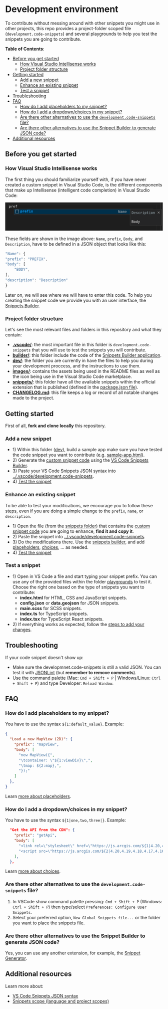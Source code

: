 # Development environment

To contribute without messing around with other snippets you might use in other projects, this repo provides a project-folder scoped file (`development.code-snippets`) and several playgrounds to help you test the snippets you are going to contribute.

<!-- START doctoc generated TOC please keep comment here to allow auto update -->
<!-- DON'T EDIT THIS SECTION, INSTEAD RE-RUN doctoc TO UPDATE -->
**Table of Contents**: 

- [Before you get started](#before-you-get-started)
  - [How Visual Studio Intellisense works](#how-visual-studio-intellisense-works)
  - [Project folder structure](#project-folder-structure)
- [Getting started](#getting-started)
  - [Add a new snippet](#add-a-new-snippet)
  - [Enhance an existing snippet](#enhance-an-existing-snippet)
  - [Test a snippet](#test-a-snippet)
- [Troubleshooting](#troubleshooting)
- [FAQ](#faq)
  - [How do I add placeholders to my snippet?](#how-do-i-add-placeholders-to-my-snippet)
  - [How do I add a dropdown/choices in my snippet?](#how-do-i-add-a-dropdownchoices-in-my-snippet)
  - [Are there other alternatives to use the `development.code-snippets` file?](#are-there-other-alternatives-to-use-the-developmentcode-snippets-file)
  - [Are there other alternatives to use the Snippet Builder to generate JSON code?](#are-there-other-alternatives-to-use-the-snippet-builder-to-generate-json-code)
- [Additional resources](#additional-resources)

<!-- END doctoc generated TOC please keep comment here to allow auto update -->


## Before you get started

### How Visual Studio Intellisense works

The first thing you should familiarize yourself with, if you have never created a custom snippet in Visual Studio Code, is the different components that make up Intellisense (intelligent code completion) in Visual Studio Code:

![](../builder/assets/use-sample.png)

These fields are shown in the image above: `Name`, `prefix`, `Body`, and `Description`, have to be defined in a JSON object that looks like this:

```js
"Name": {
"prefix": "PREFIX",
"body": [
	"BODY",
],
"description": "Description"
}
```

Later on, we will see where we will have to enter this code. To help you creating the snippet code we provide you with an user interface, the [Snippets Builder](https://esri.github.io/arcgis-js-vscode-snippets/builder/).

### Project folder structure

Let's see the most relevant files and folders in this repository and what they contain:

* **[.vscode/](../.vscode/)**: the most important file in this folder is `development.code-snippets` that you will use to test the snippets you will contribute.
* **[builder/](../builder/)**: this folder include the code of the [Snippets Builder  application](https://esri.github.io/arcgis-js-vscode-snippets/builder/).
* **[dev/](.)**: the folder you are currently in have the files to help you during your development proccess, and the instructions to use them.
* **[images/](.)**: contains the assets being used in the README files as well as the icon being use in the Visual Studio Code marketplace.
* **[snippets/](../snippets/)**: this folder have all the available snippets within the official extension that is published (defined in the [package.json file](../package.json)).
* **[CHANGELOG.md](../CHANGELOG.md)**: this file keeps a log or record of all notable changes made to the project.

## Getting started

First of all, **fork and clone locally** this repository.

### Add a new snippet

* 1\) Within this folder ([dev](./dev)), build a sample app make sure you have tested the code snippet you want to contribute (e.g. [sample-app.html](./sample-app.html)).
* 2\) Generate the [custom snippet code](#what-is-a-custom-snippet-code) using the [VS Code Snippets Builder](https://esri.github.io/arcgis-js-vscode-snippets/builder/).
* 3\) Paste your VS Code Snippets JSON syntax into [../.vscode/development.code-snippets](../.vscode/development.code-snippets).
* 4\) [Test the snippet](#test-a-snippet)


### Enhance an existing snippet

To be able to test your modifications, we encourage you to follow these steps, even if you are doing a simple change to the `prefix`, `name`, or `description`. 

* 1\) Open the file (from the [snippets folder](../snippets/)) that contains the [custom snippet code](#what-is-a-custom-snippet-code) you are going to enhance, **find it and copy it**.
* 2\) Paste the snippet into [../.vscode/development.code-snippets](../.vscode/development.code-snippets).
* 3\) Do the modifications there. Use the [snippets builder](https://esri.github.io/arcgis-js-vscode-snippets/builder/), and add [placeholders](#are-there-other-alternatives-to-use-the-developmentcode-snippets-file), [choices](#how-do-i-add-a-dropdownchoices-in-my-snippet), ... as needed.
* 4\) [Test the snippet](#test-a-snippet)

### Test a snippet

* 1\) Open in VS Code a file and start typing your snippet prefix. You can use any of the provided files within the folder [playgrounds](./playgrounds/) to test it. Choose the right one based on the type of snippets you want to contribute:
  * **index.html** for HTML, CSS and JavaScript snippets.
  * **config.json** or **data.geojson** for JSON snippets.
  * **main.scss** for SCSS snippets.
  * **index.ts** for TypeScript snippets.
  * **index.tsx** for TypeScript React snippets.
* 2\) If everything works as expected, follow the [steps to add your changes](https://github.com/Esri/arcgis-js-vscode-snippets/blob/master/CONTRIBUTING.md#add-your-changes).


## Troubleshooting

If your code snippet doesn't show up:
* Make sure the developmnet.code-snippets is still a valid JSON. You can test it with [JSONLint](http://jsonlint.com/) (but **remember to remove comments**).
* Use the command palette (Mac: `Cmd + Shift + P` | Windows/Linux: `Ctrl + Shift + P`) and type Developer: `Reload Window`.

## FAQ

### How do I add placeholders to my snippet?

You have to use the syntax `${1:default_value}`. Example:

```json
{
  "Load a new MapView (2D)": {
    "prefix": "mapView",
    "body": [
      "new MapView({",
      "\tcontainer: \"${1:viewDiv}\",",
      "\tmap: ${2:map},",
      "});"
    ]
  },
}
```
Learn [more about placeholders](https://code.visualstudio.com/docs/editor/userdefinedsnippets#_placeholders).

### How do I add a dropdown/choices in my snippet?

You have to use the syntax `${1|one,two,three|}`. Example:

```json
  "Get the API from the CDN": {
    "prefix": "getApi",
    "body": [
      "<link rel=\"stylesheet\" href=\"https://js.arcgis.com/${1|4.20,4.19,4.18,4.17,4.16,1.15,4.14|}/esri/css/main.css\">",
      "<script src=\"https://js.arcgis.com/${2|4.20,4.19,4.18,4.17,4.16,4.15,4.14|}\"></script>"
    ],
  },
```

Learn [more about choices](https://code.visualstudio.com/docs/editor/userdefinedsnippets#_choice).

### Are there other alternatives to use the `development.code-snippets` file?
1. In VSCode show command palette pressing: `Cmd + Shift + P` (Windows: `Ctrl + Shift + P`) then type/select `Preferences: Configure User Snippets`.
2. Select your preferred option, `New Global Snippets file...` or the folder you want to place the snippets file.

### Are there other alternatives to use the Snippet Builder to generate JSON code?
Yes, you can use any another extension, for example, the [Snippet Generator](https://marketplace.visualstudio.com/items?itemName=wenfangdu.snippet-generator).

## Additional resources

Learn more about:
* [VS Code Snippets JSON syntax](https://code.visualstudio.com/docs/editor/userdefinedsnippets#_snippet-syntax)
* [Snippets scope (language and project scopes)](https://code.visualstudio.com/docs/editor/userdefinedsnippets#_snippet-scope)


